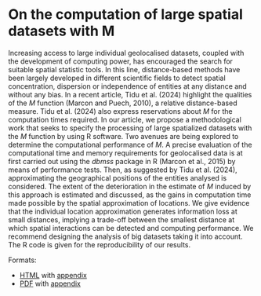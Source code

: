 # On the computation of large spatial datasets with M

  Increasing access to large individual geolocalised datasets, coupled with the development of computing power, has encouraged the search for suitable spatial statistic tools.
  In this line, distance-based methods have been largely developed in different scientific fields to detect spatial concentration, dispersion or independence of entities at any distance and without any bias. 
  In a recent article, Tidu et al. (2024) highlight the qualities of the *M* function (Marcon and Puech, 2010), a relative distance-based measure.
  Tidu et al. (2024) also express reservations about *M* for the computation times required.
  In our article, we propose a methodological work that seeks to specify the processing of large spatialized datasets with the *M* function by using R software.
  Two avenues are being explored to determine the computational performance of *M*.
  A precise evaluation of the computational time and memory requirements for geolocalised data is at first carried out using the *dbmss* package in R (Marcon et al., 2015) by means of performance tests. 
  Then, as suggested by Tidu et al. (2024), approximating the geographical positions of the entities analysed is considered.
  The extent of the deterioration in the estimate of *M* induced by this approach is estimated and discussed, as the gains in computation time made possible by the spatial approximation of locations.
  We give evidence that the individual location approximation generates information loss at small distances, implying a trade-off between the smallest distance at which spatial interactions can be detected and computing performance.
  We recommend designing the analysis of big datasets taking it into account.
  The R code is given for the reproducibility of our results.


Formats:

- [HTML](https://EricMarcon.github.io/MLargeDataSets/MLargeDataSets.html) with [appendix](https://EricMarcon.github.io/MLargeDataSets/Appendix.html) 
- [PDF](https://EricMarcon.github.io/MLargeDataSets/MLargeDataSets.pdf) with [appendix](https://EricMarcon.github.io/MLargeDataSets/Appendix.pdf) 
